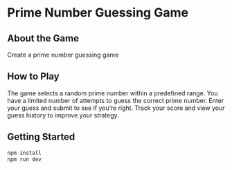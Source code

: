 # Prime Number Guessing Game

## About the Game
Create a prime number guessing game

## How to Play
The game selects a random prime number within a predefined range. You have a limited number of attempts to guess the correct prime number. Enter your guess and submit to see if you’re right. Track your score and view your guess history to improve your strategy.

## Getting Started
```bash
npm install
npm run dev
```